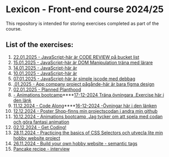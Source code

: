# Lexicon - Front-end course 2024/25
This repository is intended for storing exercises completed as part of the course.

## List of the exercises:

1. [22.01.2025 - JavaScript-här är CODE REVIEW på bucket list](https://github.com/Sai24020/BucketList/blob/main/README.md)
2. [15.01.2025 - JavaScript-här är DOM Manipulation träna med lärare](https://github.com/Sai24020/lektion15JS)
3. [14.01.2025 - JavaScript-här är ](https://github.com/Sai24020/lextion14JS)
4. [10.01.2025 - JavaScript-här är](https://github.com/Sai24020/lextion-10JS)
5. [07.01.2025 - JavaScript-här är simple jscode med debbag](https://github.com/Sai24020/JS-test)
6. [.01.2025 - App company project pågånde-här är bara figma design](https://www.figma.com/design/IxPAGsVbvwQrbHMToD8nQ3/DownloadOurApp?node-id=0-1&p=f&t=5QxAjbAM5XGjQPd1-0)
7. [02.01.2025 - Planned Planthood](https://github.com/Sai24020/planned-planthood-new)
8. [ - Animations bootcamp](https://codepen.io/Sai24020/pen/QwLvedr)****[17-12-2024 Träna övningara .Exercise här i den länk](https://github.com/Lexicon-Frontend-2024/exercise-html-css-responsivity)
9. [11.12.2024 - Code Along](https://github.com/Sai24020/codeAlong_Suzan)****[16-12-2024 -Övningar här i den länken](https://github.com/Lexicon-frontend-2024-2025/lecture-16-dec/blob/codeAlong-media-queries/exercises.md)
10. [12.12.2024 - Poster Shop-finns min projectscodan i andra min github](https://rawcdn.githack.com/suzan-majdalawi/poster-shop-nytt/aa927d31ade51bbcdd6d01a95e2067f657d83f5f/index.html)
11. [10.12.2024 - Animations bootcamp ,Jag tycker om att spela med codan och göra fantasi animation ](https://github.com/Sai24020/Product-card)
12. [02.12.2024 - Get Coding!](https://github.com/Sai24020/gitcoding_uppgift)
13. [28.11.2024 - Practicing the basics of CSS Selectors och utvecla lite min hobby website project](https://github.com/Sai24020/Min-Hobby-sida)
14. [26.11.2024 - Build your own hobby website - semantic tags](https://github.com/Sai24020/Min-Hobby-sida)
15. [Pancake recipe - interview](https://github.com/Sai24020/pankakproject-Suzan)
